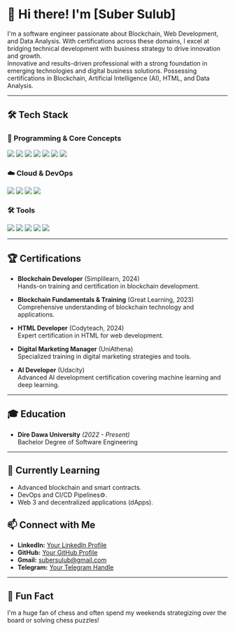 # 👋 Hi there! I'm [Suber Sulub]

I'm a software engineer passionate about Blockchain,  Web Development, and Data Analysis. With certifications across these domains, I excel at bridging technical development with business strategy to drive innovation and growth.  
Innovative and results-driven professional with a strong foundation in emerging technologies and digital business solutions. Possessing certifications in Blockchain, Artificial Intelligence (AI), HTML, and Data Analysis.

---

## 🛠️ Tech Stack

### 🔹 Programming & Core Concepts
<p align="left">
<img src="https://img.shields.io/badge/Python-3776AB?style=for-the-badge&logo=python&logoColor=white" />
<img src="https://img.shields.io/badge/SQL-4479A1?style=for-the-badge&logo=mysql&logoColor=white" />
<img src="https://img.shields.io/badge/HTML-E34F26?style=for-the-badge&logo=html5&logoColor=white" />
<img src="https://img.shields.io/badge/Java-007396?style=for-the-badge&logo=java&logoColor=white" />
<img src="https://img.shields.io/badge/C++-00599C?style=for-the-badge&logo=cplusplus&logoColor=white" />
<img src="https://img.shields.io/badge/JavaScript-F7DF1E?style=for-the-badge&logo=javascript&logoColor=black" />
<img src="https://img.shields.io/badge/CSS-1572B6?style=for-the-badge&logo=css3&logoColor=white" />
</p>

### ☁️ Cloud & DevOps
<p align="left">
<img src="https://img.shields.io/badge/AWS-232F3E?style=for-the-badge&logo=amazon-aws&logoColor=white" />
<img src="https://img.shields.io/badge/Google%20Cloud-4285F4?style=for-the-badge&logo=google-cloud&logoColor=white" />
<img src="https://img.shields.io/badge/Azure-0078D4?style=for-the-badge&logo=microsoft-azure&logoColor=white" />
<img src="https://img.shields.io/badge/Docker-2496ED?style=for-the-badge&logo=docker&logoColor=white" />
</p>

### 🛠️ Tools
<p align="left">
<img src="https://img.shields.io/badge/Git-F05032?style=for-the-badge&logo=git&logoColor=white" />
<img src="https://img.shields.io/badge/Docker-2496ED?style=for-the-badge&logo=docker&logoColor=white" />
<img src="https://img.shields.io/badge/IntelliJ%20IDEA-000000?style=for-the-badge&logo=intellij-idea&logoColor=white" />
<img src="https://img.shields.io/badge/WebStorm-000000?style=for-the-badge&logo=webstorm&logoColor=white" />
<img src="https://img.shields.io/badge/Visual%20Studio-5C2D91?style=for-the-badge&logo=visual-studio&logoColor=white" />
</p>

---

## 🏆 Certifications
- **Blockchain Developer** (Simplilearn, 2024)  
  Hands-on training and certification in blockchain development.
  
- **Blockchain Fundamentals & Training** (Great Learning, 2023)  
  Comprehensive understanding of blockchain technology and applications.

- **HTML Developer** (Codyteach, 2024)  
  Expert certification in HTML for web development.

- **Digital Marketing Manager** (UniAthena)  
  Specialized training in digital marketing strategies and tools.

- **AI Developer** (Udacity)  
  Advanced AI development certification covering machine learning and deep learning.

---

## 🎓 Education
- **Dire Dawa University** *(2022 - Present)*  
  Bachelor Degree of Software Engineering  


---


## 🌱 Currently Learning
- Advanced blockchain and smart contracts.  
- DevOps and CI/CD Pipelines⚙️.  
- Web 3 and decentralized applications (dApps).  



## 📫 Connect with Me
- **LinkedIn:** [Your LinkedIn Profile](https://www.linkedin.com/in/suber-sulub-147897317/)
- **GitHub:** [Your GitHub Profile](https://github.com/your-username)
- **Gmail:** subersulub@gmail.com
- **Telegram:** [Your Telegram Handle](https://t.me/thezupeirr)

---

## 💬 Fun Fact
I'm a huge fan of chess and often spend my weekends strategizing over the board or solving chess puzzles!
